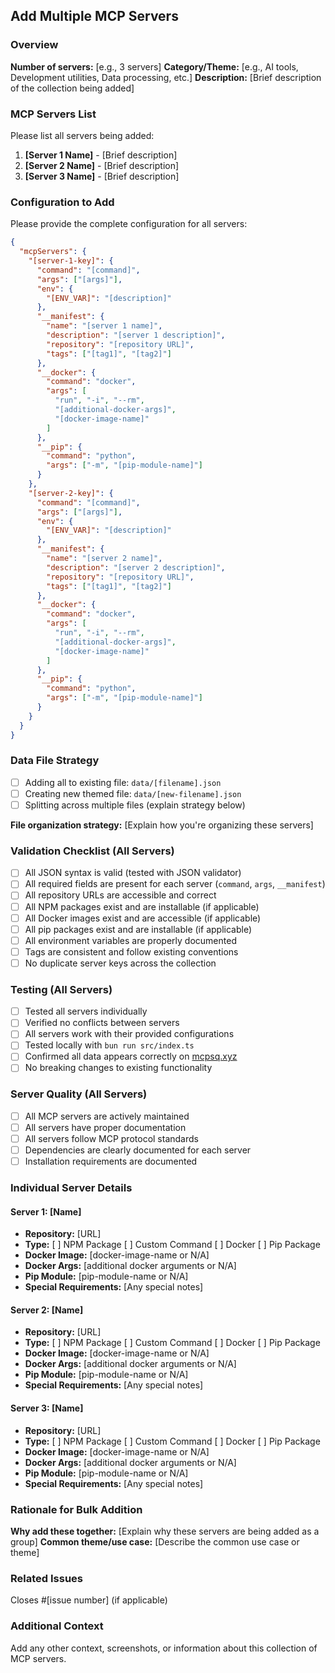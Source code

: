 ## Add Multiple MCP Servers

### Overview
**Number of servers:** [e.g., 3 servers]
**Category/Theme:** [e.g., AI tools, Development utilities, Data processing, etc.]
**Description:** [Brief description of the collection being added]

### MCP Servers List
Please list all servers being added:

1. **[Server 1 Name]** - [Brief description]
2. **[Server 2 Name]** - [Brief description]
3. **[Server 3 Name]** - [Brief description]

### Configuration to Add
Please provide the complete configuration for all servers:

```json
{
  "mcpServers": {
    "[server-1-key]": {
      "command": "[command]",
      "args": ["[args]"],
      "env": {
        "[ENV_VAR]": "[description]"
      },
      "__manifest": {
        "name": "[server 1 name]",
        "description": "[server 1 description]",
        "repository": "[repository URL]",
        "tags": ["[tag1]", "[tag2]"]
      },
      "__docker": {
        "command": "docker",
        "args": [
          "run", "-i", "--rm",
          "[additional-docker-args]",
          "[docker-image-name]"
        ]
      },
      "__pip": {
        "command": "python",
        "args": ["-m", "[pip-module-name]"]
      }
    },
    "[server-2-key]": {
      "command": "[command]",
      "args": ["[args]"],
      "env": {
        "[ENV_VAR]": "[description]"
      },
      "__manifest": {
        "name": "[server 2 name]",
        "description": "[server 2 description]",
        "repository": "[repository URL]",
        "tags": ["[tag1]", "[tag2]"]
      },
      "__docker": {
        "command": "docker",
        "args": [
          "run", "-i", "--rm",
          "[additional-docker-args]",
          "[docker-image-name]"
        ]
      },
      "__pip": {
        "command": "python",
        "args": ["-m", "[pip-module-name]"]
      }
    }
  }
}
```

### Data File Strategy
- [ ] Adding all to existing file: `data/[filename].json`
- [ ] Creating new themed file: `data/[new-filename].json`
- [ ] Splitting across multiple files (explain strategy below)

**File organization strategy:** [Explain how you're organizing these servers]

### Validation Checklist (All Servers)
- [ ] All JSON syntax is valid (tested with JSON validator)
- [ ] All required fields are present for each server (`command`, `args`, `__manifest`)
- [ ] All repository URLs are accessible and correct
- [ ] All NPM packages exist and are installable (if applicable)
- [ ] All Docker images exist and are accessible (if applicable)
- [ ] All pip packages exist and are installable (if applicable)
- [ ] All environment variables are properly documented
- [ ] Tags are consistent and follow existing conventions
- [ ] No duplicate server keys across the collection

### Testing (All Servers)
- [ ] Tested all servers individually
- [ ] Verified no conflicts between servers
- [ ] All servers work with their provided configurations
- [ ] Tested locally with `bun run src/index.ts`
- [ ] Confirmed all data appears correctly on [mcpsq.xyz](https://mcpsq.xyz)
- [ ] No breaking changes to existing functionality

### Server Quality (All Servers)
- [ ] All MCP servers are actively maintained
- [ ] All servers have proper documentation
- [ ] All servers follow MCP protocol standards
- [ ] Dependencies are clearly documented for each server
- [ ] Installation requirements are documented

### Individual Server Details

#### Server 1: [Name]
- **Repository:** [URL]
- **Type:** [ ] NPM Package [ ] Custom Command [ ] Docker [ ] Pip Package
- **Docker Image:** [docker-image-name or N/A]
- **Docker Args:** [additional docker arguments or N/A]
- **Pip Module:** [pip-module-name or N/A]
- **Special Requirements:** [Any special notes]

#### Server 2: [Name]
- **Repository:** [URL]
- **Type:** [ ] NPM Package [ ] Custom Command [ ] Docker [ ] Pip Package
- **Docker Image:** [docker-image-name or N/A]
- **Docker Args:** [additional docker arguments or N/A]
- **Pip Module:** [pip-module-name or N/A]
- **Special Requirements:** [Any special notes]

#### Server 3: [Name]
- **Repository:** [URL]
- **Type:** [ ] NPM Package [ ] Custom Command [ ] Docker [ ] Pip Package
- **Docker Image:** [docker-image-name or N/A]
- **Docker Args:** [additional docker arguments or N/A]
- **Pip Module:** [pip-module-name or N/A]
- **Special Requirements:** [Any special notes]

### Rationale for Bulk Addition
**Why add these together:** [Explain why these servers are being added as a group]
**Common theme/use case:** [Describe the common use case or theme]

### Related Issues
Closes #[issue number] (if applicable)

### Additional Context
Add any other context, screenshots, or information about this collection of MCP servers. 